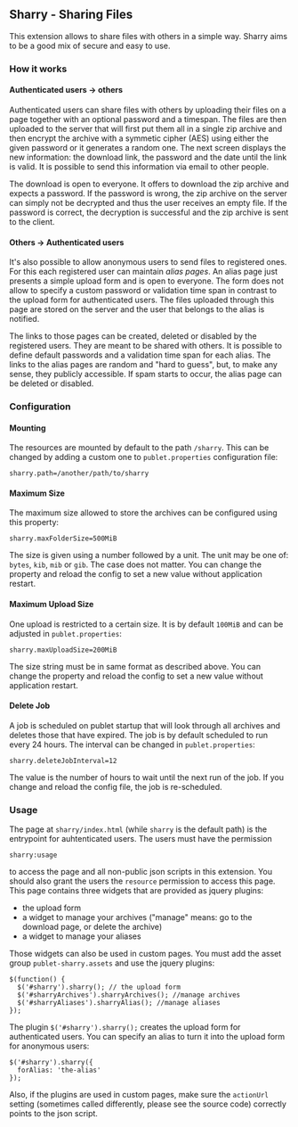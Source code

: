 ## Sharry - Sharing Files

This extension allows to share files with others in a simple way. Sharry aims
to be a good mix of secure and easy to use.

### How it works

#### Authenticated users -> others

Authenticated users can share files with others by uploading their files on a page
together with an optional password and a timespan. The files are then uploaded to
the server that will first put them all in a single zip archive and then encrypt
the archive with a symmetic cipher (AES) using either the given password or it
generates a random one. The next screen displays the new information: the download
link, the password and the date until the link is valid. It is possible to send
this information via email to other people.

The download is open to everyone. It offers to download the zip archive and expects
a password. If the password is wrong, the zip archive on the server can simply not
be decrypted and thus the user receives an empty file. If the password is correct,
the decryption is successful and the zip archive is sent to the client.

#### Others -> Authenticated users

It's also possible to allow anonymous users to send files to registered ones. For
this each registered user can maintain _alias pages_. An alias page just presents
a simple upload form and is open to everyone. The form does not allow to specify
a custom password or validation time span in contrast to the upload form for
authenticated users. The files uploaded through this page are stored on the server
and the user that belongs to the alias is notified.

The links to those pages can be created, deleted or disabled by the registered
users. They are meant to be shared with others. It is possible to define default
passwords and a validation time span for each alias. The links to the alias pages
are random and "hard to guess", but, to make any sense, they publicly accessible.
If spam starts to occur, the alias page can be deleted or disabled.

### Configuration


#### Mounting

The resources are mounted by default to the path `/sharry`. This can be changed by
adding a custom one to `publet.properties` configuration file:

    sharry.path=/another/path/to/sharry

#### Maximum Size

The maximum size allowed to store the archives can be configured using this property:

    sharry.maxFolderSize=500MiB

The size is given using a number followed by a unit. The unit may be one of: `bytes`,
`kib`, `mib` or `gib`. The case does not matter. You can change the property and
reload the config to set a new value without application restart.

#### Maximum Upload Size

One upload is restricted to a certain size. It is by default `100MiB` and can be
adjusted in `publet.properties`:

    sharry.maxUploadSize=200MiB

The size string must be in same format as described above. You can change the property
and reload the config to set a new value without application restart.

#### Delete Job

A job is scheduled on publet startup that will look through all archives and deletes
those that have expired. The job is by default scheduled to run every 24 hours. The
interval can be changed in `publet.properties`:

    sharry.deleteJobInterval=12

The value is the number of hours to wait until the next run of the job. If you change
and reload the config file, the job is re-scheduled.


### Usage

The page at `sharry/index.html` (while `sharry` is the default path) is the
entrypoint for auhtenticated users. The users must have the permission

    sharry:usage

to access the page and all non-public json scripts in this extension. You should also
grant the users the `resource` permission to access this page. This page contains three
widgets that are provided as jquery plugins:

* the upload form
* a widget to manage your archives ("manage" means: go to the download page, or delete the archive)
* a widget to manage your aliases

Those widgets can also be used in custom pages. You must add the asset group `publet-sharry.assets`
and use the jquery plugins:

    $(function() {
      $('#sharry').sharry(); // the upload form
      $('#sharryArchives').sharryArchives(); //manage archives
      $('#sharryAliases').sharryAlias(); //manage aliases
    });

The plugin `$('#sharry').sharry();` creates the upload form for authenticated users. You can
specify an alias to turn it into the upload form for anonymous users:

    $('#sharry').sharry({
      forAlias: 'the-alias'
    });

Also, if the plugins are used in custom pages, make sure the `actionUrl` setting (sometimes called
differently, please see the source code) correctly points to the json script.